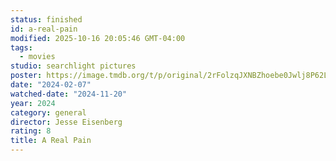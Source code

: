 ```yaml
---
status: finished
id: a-real-pain
modified: 2025-10-16 20:05:46 GMT-04:00
tags:
  - movies
studio: searchlight pictures
poster: https://image.tmdb.org/t/p/original/2rFolzqJXNBZhoebe0Jwlj8P62L.jpg
date: "2024-02-07"
watched-date: "2024-11-20"
year: 2024
category: general
director: Jesse Eisenberg
rating: 8
title: A Real Pain
---
```

